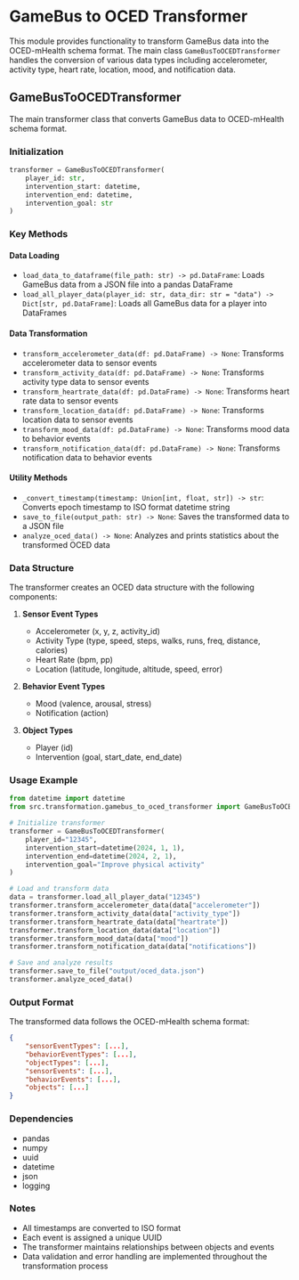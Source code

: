 # GameBus to OCED Transformer

This module provides functionality to transform GameBus data into the OCED-mHealth schema format. The main class `GameBusToOCEDTransformer` handles the conversion of various data types including accelerometer, activity type, heart rate, location, mood, and notification data.

## GameBusToOCEDTransformer

The main transformer class that converts GameBus data to OCED-mHealth schema format.

### Initialization

```python
transformer = GameBusToOCEDTransformer(
    player_id: str,
    intervention_start: datetime,
    intervention_end: datetime,
    intervention_goal: str
)
```

### Key Methods

#### Data Loading
- `load_data_to_dataframe(file_path: str) -> pd.DataFrame`: Loads GameBus data from a JSON file into a pandas DataFrame
- `load_all_player_data(player_id: str, data_dir: str = "data") -> Dict[str, pd.DataFrame]`: Loads all GameBus data for a player into DataFrames

#### Data Transformation
- `transform_accelerometer_data(df: pd.DataFrame) -> None`: Transforms accelerometer data to sensor events
- `transform_activity_data(df: pd.DataFrame) -> None`: Transforms activity type data to sensor events
- `transform_heartrate_data(df: pd.DataFrame) -> None`: Transforms heart rate data to sensor events
- `transform_location_data(df: pd.DataFrame) -> None`: Transforms location data to sensor events
- `transform_mood_data(df: pd.DataFrame) -> None`: Transforms mood data to behavior events
- `transform_notification_data(df: pd.DataFrame) -> None`: Transforms notification data to behavior events

#### Utility Methods
- `_convert_timestamp(timestamp: Union[int, float, str]) -> str`: Converts epoch timestamp to ISO format datetime string
- `save_to_file(output_path: str) -> None`: Saves the transformed data to a JSON file
- `analyze_oced_data() -> None`: Analyzes and prints statistics about the transformed OCED data

### Data Structure

The transformer creates an OCED data structure with the following components:

1. **Sensor Event Types**
   - Accelerometer (x, y, z, activity_id)
   - Activity Type (type, speed, steps, walks, runs, freq, distance, calories)
   - Heart Rate (bpm, pp)
   - Location (latitude, longitude, altitude, speed, error)

2. **Behavior Event Types**
   - Mood (valence, arousal, stress)
   - Notification (action)

3. **Object Types**
   - Player (id)
   - Intervention (goal, start_date, end_date)

### Usage Example

```python
from datetime import datetime
from src.transformation.gamebus_to_oced_transformer import GameBusToOCEDTransformer

# Initialize transformer
transformer = GameBusToOCEDTransformer(
    player_id="12345",
    intervention_start=datetime(2024, 1, 1),
    intervention_end=datetime(2024, 2, 1),
    intervention_goal="Improve physical activity"
)

# Load and transform data
data = transformer.load_all_player_data("12345")
transformer.transform_accelerometer_data(data["accelerometer"])
transformer.transform_activity_data(data["activity_type"])
transformer.transform_heartrate_data(data["heartrate"])
transformer.transform_location_data(data["location"])
transformer.transform_mood_data(data["mood"])
transformer.transform_notification_data(data["notifications"])

# Save and analyze results
transformer.save_to_file("output/oced_data.json")
transformer.analyze_oced_data()
```

### Output Format

The transformed data follows the OCED-mHealth schema format:

```json
{
    "sensorEventTypes": [...],
    "behaviorEventTypes": [...],
    "objectTypes": [...],
    "sensorEvents": [...],
    "behaviorEvents": [...],
    "objects": [...]
}
```

### Dependencies
- pandas
- numpy
- uuid
- datetime
- json
- logging

### Notes
- All timestamps are converted to ISO format
- Each event is assigned a unique UUID
- The transformer maintains relationships between objects and events
- Data validation and error handling are implemented throughout the transformation process 